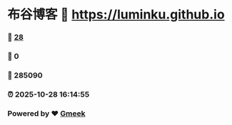 # 布谷博客 :link: https://luminku.github.io 
### :page_facing_up: [28](https://luminku.github.io/tag.html) 
### :speech_balloon: 0 
### :hibiscus: 285090 
### :alarm_clock: 2025-10-28 16:14:55 
### Powered by :heart: [Gmeek](https://github.com/Meekdai/Gmeek)
